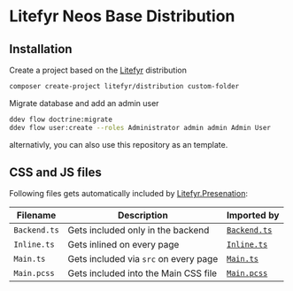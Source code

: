 # Litefyr Neos Base Distribution

## Installation

Create a project based on the [Litefyr] distribution

```bash
composer create-project litefyr/distribution custom-folder
```

Migrate database and add an admin user

```bash
ddev flow doctrine:migrate
ddev flow user:create --roles Administrator admin admin Admin User
```

alternativly, you can also use this repository as an template.

## CSS and JS files

Following files gets automatically included by [Litefyr.Presenation]:

| Filename     | Description                           | Imported by    |
| ------------ | ------------------------------------- | -------------- |
| `Backend.ts` | Gets included only in the backend     | [`Backend.ts`] |
| `Inline.ts`  | Gets inlined on every page            | [`Inline.ts`]  |
| `Main.ts`    | Gets included via `src` on every page | [`Main.ts`]    |
| `Main.pcss`  | Gets included into the Main CSS file  | [`Main.pcss`]  |

[litefyr]: https://litefyr.io
[litefyr.presenation]: http://github.com/Litefyr/Litefyr.Presentation
[`backend.ts`]: https://github.com/Litefyr/Litefyr.Presentation/blob/main/Resources/Private/Assets/Backend.ts
[`inline.ts`]: https://github.com/Litefyr/Litefyr.Presentation/blob/main/Resources/Private/Assets/Inline.ts
[`main.ts`]: https://github.com/Litefyr/Litefyr.Presentation/blob/main/Resources/Private/Assets/Main.ts
[`main.pcss`]: https://github.com/Litefyr/Litefyr.Presentation/blob/main/Resources/Private/Assets/Main.pcss

